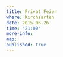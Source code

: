 ```yaml
---
title: Privat Feier
where: Kirchzarten
date: 2015-06-26
time: "21:00"
more-info:
map:
published: true
---
```


